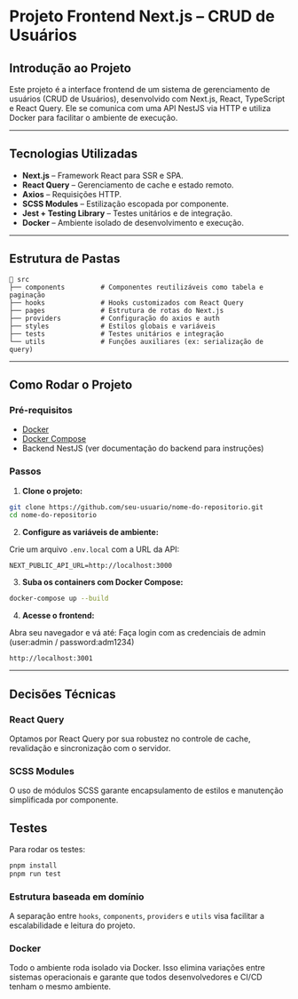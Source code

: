 # Projeto Frontend Next.js – CRUD de Usuários

## Introdução ao Projeto

Este projeto é a interface frontend de um sistema de gerenciamento de usuários (CRUD de Usuários), desenvolvido com Next.js, React, TypeScript e React Query. Ele se comunica com uma API NestJS via HTTP e utiliza Docker para facilitar o ambiente de execução.

---

## Tecnologias Utilizadas

- **Next.js** – Framework React para SSR e SPA.
- **React Query** – Gerenciamento de cache e estado remoto.
- **Axios** – Requisições HTTP.
- **SCSS Modules** – Estilização escopada por componente.
- **Jest + Testing Library** – Testes unitários e de integração.
- **Docker** – Ambiente isolado de desenvolvimento e execução.

---

## Estrutura de Pastas

```
📁 src
├── components         # Componentes reutilizáveis como tabela e paginação
├── hooks              # Hooks customizados com React Query
├── pages              # Estrutura de rotas do Next.js
├── providers          # Configuração do axios e auth
├── styles             # Estilos globais e variáveis
├── tests              # Testes unitários e integração
└── utils              # Funções auxiliares (ex: serialização de query)
```

---

## Como Rodar o Projeto

### Pré-requisitos

- [Docker](https://www.docker.com/)
- [Docker Compose](https://docs.docker.com/compose/)
- Backend NestJS (ver documentação do backend para instruções)

### Passos

1. **Clone o projeto:**

```bash
git clone https://github.com/seu-usuario/nome-do-repositorio.git
cd nome-do-repositorio
```

2. **Configure as variáveis de ambiente:**

Crie um arquivo `.env.local` com a URL da API:

```env
NEXT_PUBLIC_API_URL=http://localhost:3000
```

3. **Suba os containers com Docker Compose:**

```bash
docker-compose up --build
```

4. **Acesse o frontend:**

Abra seu navegador e vá até:
Faça login com as credenciais de admin (user:admin / password:adm1234)

```
http://localhost:3001
```

---

## Decisões Técnicas

### React Query

Optamos por React Query por sua robustez no controle de cache, revalidação e sincronização com o servidor.

### SCSS Modules

O uso de módulos SCSS garante encapsulamento de estilos e manutenção simplificada por componente.

## Testes

Para rodar os testes:

```bash
pnpm install
pnpm run test
```

### Estrutura baseada em domínio

A separação entre `hooks`, `components`, `providers` e `utils` visa facilitar a escalabilidade e leitura do projeto.

### Docker

Todo o ambiente roda isolado via Docker. Isso elimina variações entre sistemas operacionais e garante que todos desenvolvedores e CI/CD tenham o mesmo ambiente.